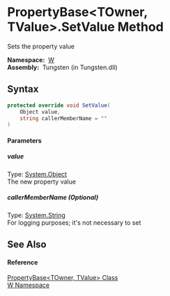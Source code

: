 PropertyBase&lt;TOwner, TValue>.SetValue Method
===============================================
  Sets the property value

  **Namespace:**  [W][1]  
  **Assembly:**  Tungsten (in Tungsten.dll)

Syntax
------

```csharp
protected override void SetValue(
	Object value,
	string callerMemberName = ""
)
```

#### Parameters

##### *value*
Type: [System.Object][2]  
The new property value

##### *callerMemberName* (Optional)
Type: [System.String][3]  
For logging purposes; it's not necessary to set


See Also
--------

#### Reference
[PropertyBase&lt;TOwner, TValue> Class][4]  
[W Namespace][1]  

[1]: ../README.md
[2]: http://msdn.microsoft.com/en-us/library/e5kfa45b
[3]: http://msdn.microsoft.com/en-us/library/s1wwdcbf
[4]: README.md